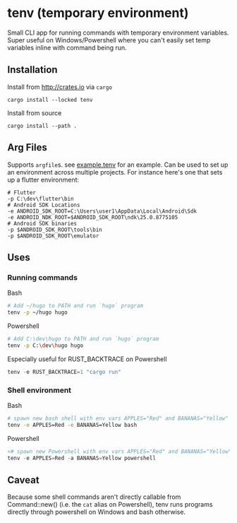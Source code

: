 # tenv (temporary environment)
Small CLI app for running commands with temporary environment variables. Super useful on Windows/Powershell where you can't easily set temp variables inline with command being run.
## Installation
Install from http://crates.io via `cargo`
```
cargo install --locked tenv
```
Install from source
```
cargo install --path .
```

## Arg Files
Supports `argfile`s. see [example.tenv](./example.tenv) for an example. Can be used to set up an environment across multiple projects. For instance here's one that sets up a flutter environment:
```
# Flutter
-p C:\dev\flutter\bin
# Android SDK Locations
-e ANDROID_SDK_ROOT=C:\Users\user1\AppData\Local\Android\Sdk
-e ANDROID_NDK_ROOT=$ANDROID_SDK_ROOT\ndk\25.0.8775105
# Android SDK binaries
-p $ANDROID_SDK_ROOT\tools\bin
-p $ANDROID_SDK_ROOT\emulator
```

## Uses
### Running commands
Bash
```bash
# Add ~/hugo to PATH and run `hugo` program
tenv -p ~/hugo hugo
```
Powershell
```bash
# Add C:\dev\hugo to PATH and run `hugo` program
tenv -p C:\dev\hugo hugo
```

Especially useful for RUST_BACKTRACE on Powershell
```powershell
tenv -e RUST_BACKTRACE=1 "cargo run"
```
### Shell environment
Bash
```bash
# spawn new bash shell with env vars APPLES="Red" and BANANAS="Yellow"
tenv -e APPLES=Red -e BANANAS=Yellow bash
```
Powershell
```powershell
<# spawn new Powershell with env vars APPLES="Red" and BANANAS="Yellow" #>
tenv -e APPLES=Red -a BANANAS=Yellow powershell
```

## Caveat
Because some shell commands aren't directly callable from Command::new() (i.e. the `cat` alias on Powershell), tenv runs programs directly through powershell on Windows and bash otherwise.